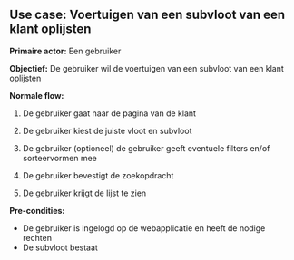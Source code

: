 ## Use case: Voertuigen van een subvloot van een klant oplijsten

**Primaire actor:** Een gebruiker

**Objectief:** De gebruiker wil de voertuigen van een subvloot van een klant oplijsten

**Normale flow:**

1. De gebruiker gaat naar de pagina van de klant

2. De gebruiker kiest de juiste vloot en subvloot

3. De gebruiker (optioneel) de gebruiker geeft eventuele filters en/of sorteervormen mee

4. De gebruiker bevestigt de zoekopdracht

5. De gebruiker krijgt de lijst te zien

**Pre-condities:**
- De gebruiker is ingelogd op de webapplicatie en heeft de nodige rechten
- De subvloot bestaat
